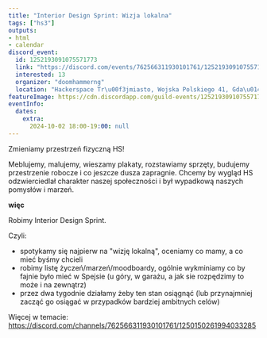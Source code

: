 ```yaml
---
title: "Interior Design Sprint: Wizja lokalna"
tags: ["hs3"]
outputs:
- html
- calendar
discord_event:
  id: 1252193091075571773
  link: "https://discord.com/events/762566311930101761/1252193091075571773"
  interested: 13
  organizer: "doomhammerng"
  location: "Hackerspace Tr\u00f3jmiasto, Wojska Polskiego 41, Gda\u0144sk"
featureImage: https://cdn.discordapp.com/guild-events/1252193091075571773/b781465dc9b9ad9abc27f229805fe4b9.png?size=1024
eventInfo:
  dates:
    extra:
      2024-10-02 18:00-19:00: null
---
```

Zmieniamy przestrzeń fizyczną HS!

Meblujemy, malujemy, wieszamy plakaty, rozstawiamy sprzęty, budujemy przestrzenie robocze i co jeszcze dusza zapragnie. Chcemy by wygląd HS odzwierciedlał charakter naszej społeczności i był wypadkową naszych pomysłów i marzeń.

**więc**

Robimy Interior Design Sprint.

Czyli:

- spotykamy się najpierw na "wizję lokalną", oceniamy co mamy, a co mieć byśmy chcieli
- robimy listę życzeń/marzeń/moodboardy, ogólnie wykminiamy co by fajnie było mieć w Spejsie (u góry, w garażu, a jak sie rozpędzimy to może i na zewnątrz)
- przez dwa tygodnie działamy żeby ten stan osiągnąć (lub przynajmniej zacząć go osiągać w przypadków bardziej ambitnych celów)

Więcej w temacie: https://discord.com/channels/762566311930101761/1250150261994033285
